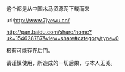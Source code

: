 ﻿这个都是从中国木马资源网下载而来

url:http://www.7jyewu.cn/

http://pan.baidu.com/share/home?uk=154628787&view=share#category/type=0

极有可能存在后门。

请谨慎使用，所造成的一切后果，与本人无关。
